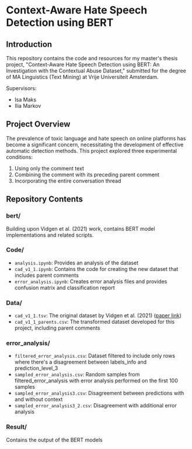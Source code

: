 # Context-Aware Hate Speech Detection using BERT

## Introduction
This repository contains the code and resources for my master's thesis project, "Context-Aware Hate Speech Detection using BERT: An Investigation with the Contextual Abuse Dataset," submitted for the degree of MA Linguistics (Text Mining) at Vrije Universiteit Amsterdam.

Supervisors:
- Isa Maks
- Ilia Markov

## Project Overview
The prevalence of toxic language and hate speech on online platforms has become a significant concern, necessitating the development of effective automatic detection methods. This project explored three experimental conditions:

1. Using only the comment text
2. Combining the comment with its preceding parent comment
3. Incorporating the entire conversation thread

## Repository Contents

### bert/
Building upon Vidgen et al. (2021) work, contains BERT model implementations and related scripts.

### Code/
- `analysis.ipynb`: Provides an analysis of the dataset
- `cad_v1_1.ipynb`: Contains the code for creating the new dataset that includes parent comments
- `error_analysis.ipynb`: Creates error analysis files and provides confusion matrix and classification report

### Data/
- `cad_v1_1.tsv`: The original dataset by Vidgen et al. (2021) ([paper link](https://aclanthology.org/2021.naacl-main.182.pdf))
- `cad_v1_1_parents.csv`: The transformed dataset developed for this project, including parent comments

### error_analysis/
- `filtered_error_analysis.csv`: Dataset filtered to include only rows where there's a disagreement between labels_info and prediction_level_3
- `sampled_error_analysis.csv`: Random samples from filtered_error_analysis with error analysis performed on the first 100 samples
- `sampled_error_analysis3.csv`: Disagreement between predictions with and without context
- `sampled_error_analysis3_2.csv`: Disagreement with additional error analysis

### Result/
Contains the output of the BERT models
